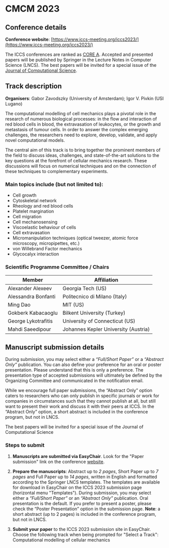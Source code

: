 # CMCM 2023

## Conference details
**Conference website**: [https://www.iccs-meeting.org/iccs2023/](https://www.iccs-meeting.org/iccs2023/)

The ICCS conferences are ranked as [CORE A](http://portal.core.edu.au/conf-ranks/). Accepted and presented papers will be published by Springer in the Lecture Notes in Computer Science (LNCS). The best papers will be invited for a special issue of the [Journal of Computational Science](https://www.sciencedirect.com/journal/journal-of-computational-science).

## Track description

**Organisers**: Gabor Zavodszky (University of Amsterdam); Igor V. Pivkin (USI Lugano)

The computational modelling of cell mechanics plays a pivotal role in the research of numerous biological processes: in the flow and interaction of red blood cells in blood, the extravasation of leukocytes, or the growth and metastasis of tumour cells. 
In order to answer the complex emerging challenges, the researchers need to explore, develop, validate, and apply novel computational models.

The central aim of this track is to bring together the prominent members of the field to discuss ideas, challenges, and state-of-the-art solutions to the key questions at the forefront of cellular mechanics research. These discussions will focus on numerical techniques and on the connection of these techniques to complementary experiments.

### Main topics include (but not limited to):

- Cell growth
- Cytoskeletal network
- Rheology and red blood cells
- Platelet margination
- Cell migration
- Cell mechanosensing
- Viscoelastic behaviour of cells
- Cell extravasation
- Micromanipulation techniques (optical tweezer, atomic force microscopy, micropipettes, etc.)
- von Willebrand Factor mechanics
- Glycocalyx interaction

### Scientific Programme Committee / Chairs

| Member | Affiliation |
| ------ | ----------- |
| Alexander Alexeev | Georgia Tech (US) |
| Alessandra Bonfanti | Politecnico di Milano (Italy) |
| Ming Dao | MIT (US) |
| Gokberk Kabacaoglu | Bilkent University (Turkey) |
| George Lykotrafitis | University of Connecticut (US) |
| Mahdi Saeedipour | Johannes Kepler University (Austria) |



## Manuscript submission details

During submission, you may select either a _“Full/Short Paper”_ or a _“Abstract Only”_ publication. You can also define your preference for an oral or poster presentation. Please understand that this is only a preference. The presentation type of accepted submissions will ultimately be defined by the Organizing Committee and communicated in the notification email.

While we encourage full paper submissions, the “Abstract Only” option caters to researchers who can only publish in specific journals or work for companies in circumstances such that they cannot publish at all, but still want to present their work and discuss it with their peers at ICCS. In the “Abstract Only” option, a short abstract is included in the conference program, but not in LNCS.

The best papers will be invited for a special issue of the Journal of Computational Science

### Steps to submit

1. **Manuscripts are submitted via EasyChair**. Look for the "Paper submission" link on the conference [website](https://www.iccs-meeting.org/iccs2023/).

2. **Prepare the manuscripts**: Abstract up to _2 pages_, Short Paper up to _7 pages_ and Full Paper up to _14 pages_, written in English and formatted according to the Springer LNCS templates. The templates are available for download in EasyChair on the ICCS 2023 submission page (horizontal menu "Templates").
During submission, you may select either a _“Full/Short Paper”_ or an _“Abstract Only”_ publication. Oral presentation is the default. If you prefer to present a poster, please check the “Poster Presentation” option in the submission page.
**Note**: a short abstract (up to 2 pages) is included in the conference program, but not in LNCS.

3. **Submit your paper** to the ICCS 2023 submission site in EasyChair. Choose the following track when being prompted for "Select a Track": Computational modelling of cellular mechanics

